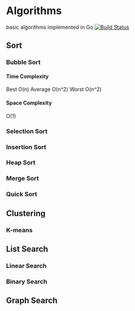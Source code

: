 # Algorithms
basic algorithms implemented in Go
[![Build Status](https://travis-ci.org/ilovelili/Andromeda.svg?branch=master)](https://travis-ci.org/ilovelili/Andromeda/openrtb)

## Sort

### Bubble Sort
#### Time Complexity
Best O(n)
Average O(n^2)
Worst O(n^2)
#### Space Complexity
O(1)

### Selection Sort

### Insertion Sort
### Heap Sort
### Merge Sort
### Quick Sort

## Clustering

### K-means

## List Search

### Linear Search

### Binary Search

## Graph Search



